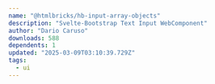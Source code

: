 ```yaml
---
name: "@htmlbricks/hb-input-array-objects"
description: "Svelte-Bootstrap Text Input WebComponent"
author: "Dario Caruso"
downloads: 588
dependents: 1
updated: "2025-03-09T03:10:39.729Z"
tags: 
  - ui
---
```

